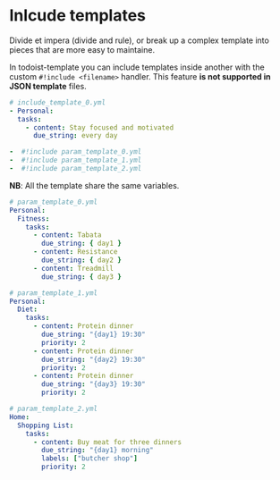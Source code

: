 # Inlcude templates

Divide et impera (divide and rule), or break up a complex template into pieces that are more easy to maintaine.

In todoist-template you can include templates inside another with the custom `#!include <filename>` handler.
This feature **is not supported in JSON template** files.

```yaml
# include_template_0.yml
- Personal:
  tasks:
    - content: Stay focused and motivated
      due_string: every day

-  #!include param_template_0.yml
-  #!include param_template_1.yml
-  #!include param_template_2.yml
```

**NB**: All the template share the same variables.

```yaml
# param_template_0.yml
Personal:
  Fitness:
    tasks:
      - content: Tabata
        due_string: { day1 }
      - content: Resistance
        due_string: { day2 }
      - content: Treadmill
        due_string: { day3 }
```

```yaml
# param_template_1.yml
Personal:
  Diet:
    tasks:
      - content: Protein dinner
        due_string: "{day1} 19:30"
        priority: 2
      - content: Protein dinner
        due_string: "{day2} 19:30"
        priority: 2
      - content: Protein dinner
        due_string: "{day3} 19:30"
        priority: 2
```

```yaml
# param_template_2.yml
Home:
  Shopping List:
    tasks:
      - content: Buy meat for three dinners
        due_string: "{day1} morning"
        labels: ["butcher shop"]
        priority: 2
```
